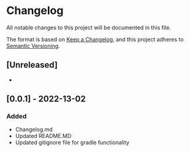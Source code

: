 # Changelog
All notable changes to this project will be documented in this file.

The format is based on [Keep a Changelog](https://keepachangelog.com/en/1.0.0/),
and this project adheres to [Semantic Versioning](https://semver.org/spec/v2.0.0.html).

## [Unreleased]
-


## [0.0.1] - 2022-13-02
### Added
- Changelog.md
- Updated README.MD
- Updated gitignore file for gradle functionality
